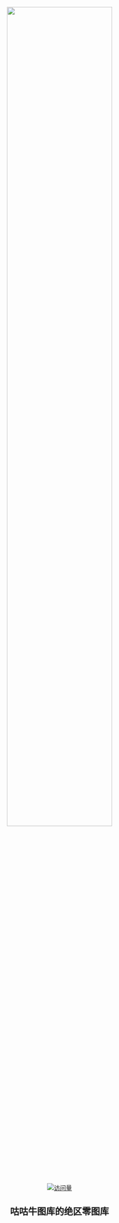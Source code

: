 <p align="center">
  <img src="https://s2.loli.net/2025/04/13/vmLCJ54kUWxB83f.png" width="70%">
</p>

<div align="center"> 
  
  [![访问量](https://profile-counter.glitch.me/GuGuNiu-ZZZ/count.svg)](https://github.com/GuGuNiu/GuGuNiu-ZZZ/)
  
</div>

<div align="center"> 
 
 ## 咕咕牛图库的绝区零图库
 
</div
